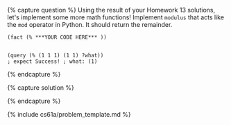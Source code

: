 {% capture question %}
Using the result of your Homework 13 solutions, let's implement some more math functions! Implement <code>modulus</code> that acts like the <code>mod</code> operator in Python. It should return the remainder.

    (fact (% ***YOUR CODE HERE*** ))


    (query (% (1 1 1) (1 1) ?what))
    ; expect Success! ; what: (1)
{% endcapture %}

{% capture solution %}

{% endcapture %}

{% include cs61a/problem_template.md %}